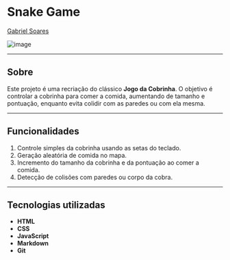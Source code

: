# Snake Game

[Gabriel Soares](https://www.linkedin.com/in/gabriel-soares-3098782b0/)

![image](https://github.com/user-attachments/assets/682480b8-c4d0-432c-9e87-a9cc81a3fd2b)

---

## Sobre
Este projeto é uma recriação do clássico **Jogo da Cobrinha**. O objetivo é controlar a cobrinha para comer a comida, aumentando de tamanho e pontuação, enquanto evita colidir com as paredes ou com ela mesma.

---

## Funcionalidades
1. Controle simples da cobrinha usando as setas do teclado.
2. Geração aleatória de comida no mapa.
3. Incremento do tamanho da cobrinha e da pontuação ao comer a comida.
4. Detecção de colisões com paredes ou corpo da cobra.

---

## Tecnologias utilizadas
- **HTML**
- **CSS**
- **JavaScript**
- **Markdown**
- **Git**
